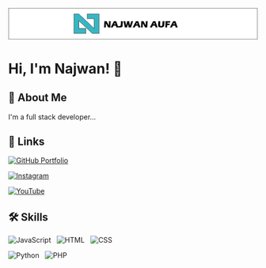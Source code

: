 
![Logo](Untitled-6.jpg)


# Hi, I'm Najwan! 👋


## 🚀 About Me
I'm a full stack developer...


## 🔗 Links
[![GitHub Portfolio](https://img.shields.io/badge/GitHub-Portfolio-%23181717.svg?style=flat&logo=github&logoColor=white)](https://najwan-aufa.github.io/my-portfolio/)

[![Instagram](https://img.shields.io/badge/Instagram-%23E4405F.svg?style=flat&logo=Instagram&logoColor=white)](https://www.instagram.com/_najwanaufa)

[![YouTube](https://img.shields.io/badge/YouTube-%23FF0000.svg?style=flat&logo=YouTube&logoColor=white)](https://www.youtube.com/@najwanaufa3047)

## 🛠 Skills
![JavaScript](https://img.shields.io/badge/-JavaScript-F7DF1E?style=flat&logo=javascript&logoColor=black)&nbsp;&nbsp;&nbsp;![HTML](https://img.shields.io/badge/-HTML5-E34F26?style=flat&logo=html5&logoColor=white)&nbsp;&nbsp;&nbsp;![CSS](https://img.shields.io/badge/-CSS-1572B6?style=flat&logo=css3&logoColor=white)&nbsp;&nbsp;&nbsp;

![Python](https://img.shields.io/badge/-Python-3776AB?style=flat&logo=python&logoColor=white)&nbsp;&nbsp;&nbsp;![PHP](https://img.shields.io/badge/-PHP-777BB4?style=flat&logo=php&logoColor=white)&nbsp;&nbsp;&nbsp;
